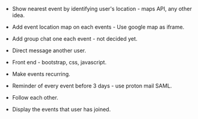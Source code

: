 - Show nearest event by identifying user's location - maps API, any other idea.  

- Add event location map on each events - Use google map as iframe.  

- Add group chat one each event - not decided yet.  

- Direct message another user.  

- Front end - bootstrap, css, javascript.  

- Make events recurring.  

- Reminder of every event before 3 days - use proton mail SAML.   

- Follow each other.  

- Display the events that user has joined.  
